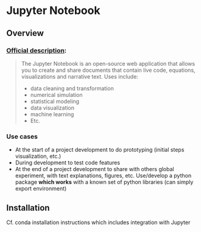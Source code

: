 # Jupyter Notebook

## Overview

### [Official description](https://jupyter.org/):

> The Jupyter Notebook is an open-source web application that allows you to create and share documents that contain live code, equations, visualizations and narrative text. 
> Uses include: 
> * data cleaning and transformation
> * numerical simulation
> * statistical modeling
> * data visualization
> * machine learning
> * Etc.

### Use cases
 * At the start of a project development to do prototyping (initial steps visualization, etc.)
 * During development to test code features
 * At the end of a project development to share with others global experiment, with text explanations, figures, etc. 
 Use/develop a python package **which works** with a known set of python libraries (can simply export environment)

## Installation
Cf. conda installation instructions which includes integration with Jupyter
